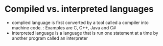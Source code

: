 # Compiled vs. interpreted languages

* complied language is first converted by a tool called a compiler into machine code. : Examples are C, C++, Java and C# 
* interpreted language is a language that is run one statement at a time by another program called an interpreter 